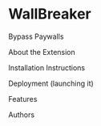 # WallBreaker
Bypass Paywalls


About the Extension




Installation Instructions





Deployment (launching it)




Features



Authors
